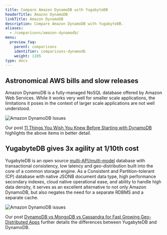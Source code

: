```yaml
---
title: Compare Amazon DynamoDB with YugabyteDB
headerTitle: Amazon DynamoDB
linkTitle: Amazon DynamoDB
description: Compare Amazon DynamoDB with YugabyteDB.
aliases:
  - /comparisons/amazon-dynamodb/
menu:
  preview_faq:
    parent: comparisons
    identifier: comparisons-dynamodb
    weight: 1105
type: docs
---
```


## Astronomical AWS bills and slow releases

Amazon DynamoDB is a fully-managed NoSQL database offered by Amazon Web Services. While it works very well for smaller scale applications, the limitations it poses in the context of larger scale applications are not well understood.

![Amazon DynamoDB Issues](/images/comparisons/amazon-dynamodb-issues.png)

Our post [11 Things You Wish You Knew Before Starting with DynamoDB](https://www.yugabyte.com/blog/11-things-you-wish-you-knew-before-starting-with-dynamodb/) highlights the above items in better detail.

## YugabyteDB gives 3x agility at 1/10th cost

YugabyteDB is an open source [multi-API/multi-model](https://www.yugabyte.com/blog/polyglot-persistence-vs-multi-api-multi-model-which-one-makes-multi-cloud-easy) database with transactional consistency, low latency and geo-distribution built into the core of a common storage engine. As a Consistent and Partition-tolerant (CP) database with native JSONB document data type, high performance secondary indexes, cloud native operational ease, and ability to handle high data density, it serves as an excellent alternative to not only Amazon DynamoDB, but also negates the need for a separate RDBMS and a separate cache.

![Amazon DynamoDB issues](/images/comparisons/yugabyte-db-beats-amazon-dynamodb.png)

Our post [DynamoDB vs MongoDB vs Cassandra for Fast Growing Geo-Distributed Apps](https://www.yugabyte.com/blog/dynamodb-vs-mongodb-vs-cassandra-for-fast-growing-geo-distributed-apps/) further details the differences between YugabyteDB and DynamoDB.
